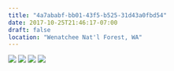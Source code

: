 ```yaml
---
title: "4a7ababf-bb01-43f5-b525-31d43a0fbd54"
date: 2017-10-25T21:46:17-07:00
draft: false
location: "Wenatchee Nat'l Forest, WA"
---
```


![](https://d17enza3bfujl8.cloudfront.net/20161106_01_02.jpg)
![](https://d17enza3bfujl8.cloudfront.net/20161106_01_04_01.jpg)
![](https://d17enza3bfujl8.cloudfront.net/20161106_01_22.jpg)
![](https://d17enza3bfujl8.cloudfront.net/20161106_01_36.jpg)

